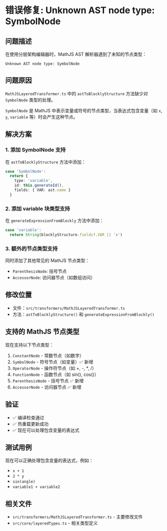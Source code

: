# 错误修复: Unknown AST node type: SymbolNode

## 问题描述
在使用分层架构编辑器时，MathJS AST 解析器遇到了未知的节点类型：
```
Unknown AST node type: SymbolNode
```

## 问题原因
`MathJSLayeredTransformer.ts` 中的 `astToBlocklyStructure` 方法缺少对 `SymbolNode` 类型的处理。

`SymbolNode` 是 MathJS 中表示变量或符号的节点类型，当表达式包含变量（如 `x`, `y`, `variable` 等）时会产生这种节点。

## 解决方案

### 1. 添加 SymbolNode 支持
在 `astToBlocklyStructure` 方法中添加：
```typescript
case 'SymbolNode':
  return {
    type: 'variable',
    id: this.generateId(),
    fields: { VAR: ast.name }
  }
```

### 2. 添加 variable 块类型支持
在 `generateExpressionFromBlockly` 方法中添加：
```typescript
case 'variable':
  return String(blocklyStructure.fields?.VAR || 'x')
```

### 3. 额外的节点类型支持
同时添加了其他常见的 MathJS 节点类型：
- `ParenthesisNode`: 括号节点
- `AccessorNode`: 访问器节点（如数组访问）

## 修改位置
- 文件：`src/transformers/MathJSLayeredTransformer.ts`
- 方法：`astToBlocklyStructure()` 和 `generateExpressionFromBlockly()`

## 支持的 MathJS 节点类型
现在支持以下节点类型：
1. `ConstantNode` - 常数节点（如数字）
2. `SymbolNode` - 符号节点（如变量）✅ 新增
3. `OperatorNode` - 操作符节点（如 +, -, *, /）
4. `FunctionNode` - 函数节点（如 sin(), cos()）
5. `ParenthesisNode` - 括号节点 ✅ 新增
6. `AccessorNode` - 访问器节点 ✅ 新增

## 验证
- ✅ 编译检查通过
- ✅ 热重载更新成功
- ✅ 现在可以处理包含变量的表达式

## 测试用例
现在可以正确处理包含变量的表达式，例如：
- `x + 1`
- `2 * y`
- `sin(angle)`
- `variable1 + variable2`

## 相关文件
- `src/transformers/MathJSLayeredTransformer.ts` - 主要修改文件
- `src/core/layeredTypes.ts` - 相关类型定义

